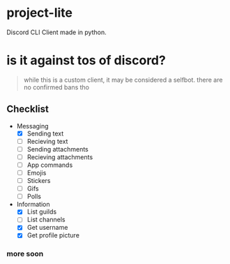 # project-lite
Discord CLI Client made in python.

# is it against tos of discord?
> while this is a custom client, it may be considered a selfbot. there are no confirmed bans tho

## Checklist
- Messaging
  - [x] Sending text
  - [ ] Recieving text
  - [ ] Sending attachments
  - [ ] Recieving attachments
  - [ ] App commands
  - [ ] Emojis
  - [ ] Stickers
  - [ ] Gifs
  - [ ] Polls
- Information
  - [x] List guilds
  - [ ] List channels
  - [x] Get username
  - [x] Get profile picture
### more soon
